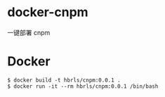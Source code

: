 # docker-cnpm
一键部署 cnpm

# Docker

    $ docker build -t hbrls/cnpm:0.0.1 .
    $ docker run -it --rm hbrls/cnpm:0.0.1 /bin/bash

